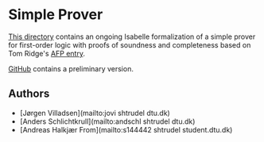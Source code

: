 # Simple Prover #

[This directory](https://bitbucket.org/isafol/isafol/src/master/Simple_Prover/) contains an ongoing Isabelle formalization of
a simple prover for first-order logic with proofs of soundness and completeness based on Tom Ridge's [AFP entry](https://www.isa-afp.org/entries/Verified-Prover.html).

[GitHub](https://github.com/logic-tools/simpro) contains a preliminary version.

## Authors ##

* [Jørgen Villadsen](mailto:jovi shtrudel dtu.dk)
* [Anders Schlichtkrull](mailto:andschl shtrudel dtu.dk)
* [Andreas Halkjær From](mailto:s144442 shtrudel student.dtu.dk)

